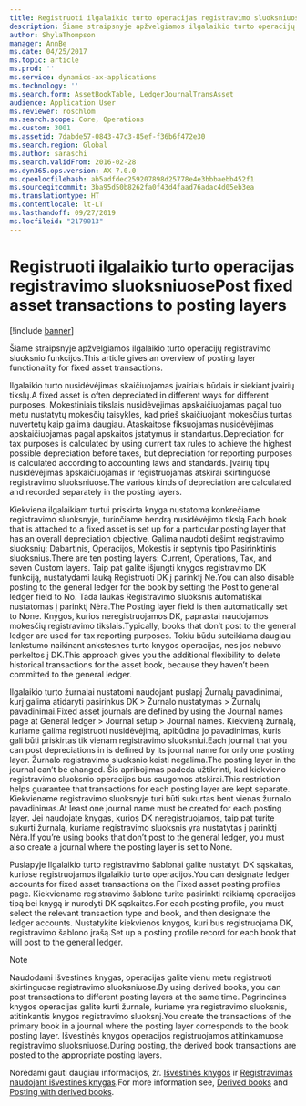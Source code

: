 ```yaml
---
title: Registruoti ilgalaikio turto operacijas registravimo sluoksniuose
description: Šiame straipsnyje apžvelgiamos ilgalaikio turto operacijų registravimo sluoksnio funkcijos.
author: ShylaThompson
manager: AnnBe
ms.date: 04/25/2017
ms.topic: article
ms.prod: ''
ms.service: dynamics-ax-applications
ms.technology: ''
ms.search.form: AssetBookTable, LedgerJournalTransAsset
audience: Application User
ms.reviewer: roschlom
ms.search.scope: Core, Operations
ms.custom: 3001
ms.assetid: 7dabde57-0843-47c3-85ef-f36b6f472e30
ms.search.region: Global
ms.author: saraschi
ms.search.validFrom: 2016-02-28
ms.dyn365.ops.version: AX 7.0.0
ms.openlocfilehash: ab5adfdec259207898d25778e4e3bbbaebb452f1
ms.sourcegitcommit: 3ba95d50b8262fa0f43d4faad76adac4d05eb3ea
ms.translationtype: HT
ms.contentlocale: lt-LT
ms.lasthandoff: 09/27/2019
ms.locfileid: "2179013"
---
```

# <a name="post-fixed-asset-transactions-to-posting-layers"></a><span data-ttu-id="c7b67-103">Registruoti ilgalaikio turto operacijas registravimo sluoksniuose</span><span class="sxs-lookup"><span data-stu-id="c7b67-103">Post fixed asset transactions to posting layers</span></span>

[!include [banner](../includes/banner.md)]

<span data-ttu-id="c7b67-104">Šiame straipsnyje apžvelgiamos ilgalaikio turto operacijų registravimo sluoksnio funkcijos.</span><span class="sxs-lookup"><span data-stu-id="c7b67-104">This article gives an overview of posting layer functionality for fixed asset transactions.</span></span>

<span data-ttu-id="c7b67-105">Ilgalaikio turto nusidėvėjimas skaičiuojamas įvairiais būdais ir siekiant įvairių tikslų.</span><span class="sxs-lookup"><span data-stu-id="c7b67-105">A fixed asset is often depreciated in different ways for different purposes.</span></span> <span data-ttu-id="c7b67-106">Mokestiniais tikslais nusidėvėjimas apskaičiuojamas pagal tuo metu nustatytų mokesčių taisykles, kad prieš skaičiuojant mokesčius turtas nuvertėtų kaip galima daugiau. Ataskaitose fiksuojamas nusidėvėjimas apskaičiuojamas pagal apskaitos įstatymus ir standartus.</span><span class="sxs-lookup"><span data-stu-id="c7b67-106">Depreciation for tax purposes is calculated by using current tax rules to achieve the highest possible depreciation before taxes, but depreciation for reporting purposes is calculated according to accounting laws and standards.</span></span> <span data-ttu-id="c7b67-107">Įvairių tipų nusidėvėjimas apskaičiuojamas ir registruojamas atskirai skirtinguose registravimo sluoksniuose.</span><span class="sxs-lookup"><span data-stu-id="c7b67-107">The various kinds of depreciation are calculated and recorded separately in the posting layers.</span></span>

<span data-ttu-id="c7b67-108">Kiekviena ilgalaikiam turtui priskirta knyga nustatoma konkrečiame registravimo sluoksnyje, turinčiame bendrą nusidėvėjimo tikslą.</span><span class="sxs-lookup"><span data-stu-id="c7b67-108">Each book that is attached to a fixed asset is set up for a particular posting layer that has an overall depreciation objective.</span></span> <span data-ttu-id="c7b67-109">Galima naudoti dešimt registravimo sluoksnių: Dabartinis, Operacijos, Mokestis ir septynis tipo Pasirinktinis sluoksnius.</span><span class="sxs-lookup"><span data-stu-id="c7b67-109">There are ten posting layers: Current, Operations, Tax, and seven Custom layers.</span></span> <span data-ttu-id="c7b67-110">Taip pat galite išjungti knygos registravimo DK funkciją, nustatydami lauką Registruoti DK į parinktį Ne.</span><span class="sxs-lookup"><span data-stu-id="c7b67-110">You can also disable posting to the general ledger for the book by setting the Post to general ledger field to No.</span></span> <span data-ttu-id="c7b67-111">Tada laukas Registravimo sluoksnis automatiškai nustatomas į parinktį Nėra.</span><span class="sxs-lookup"><span data-stu-id="c7b67-111">The Posting layer field is then automatically set to None.</span></span> <span data-ttu-id="c7b67-112">Knygos, kurios neregistruojamos DK, paprastai naudojamos mokesčių registravimo tikslais.</span><span class="sxs-lookup"><span data-stu-id="c7b67-112">Typically, books that don’t post to the general ledger are used for tax reporting purposes.</span></span> <span data-ttu-id="c7b67-113">Tokiu būdu suteikiama daugiau lankstumo naikinant ankstesnes turto knygos operacijas, nes jos nebuvo perkeltos į DK.</span><span class="sxs-lookup"><span data-stu-id="c7b67-113">This approach gives you the additional flexibility to delete historical transactions for the asset book, because they haven’t been committed to the general ledger.</span></span>

<span data-ttu-id="c7b67-114">Ilgalaikio turto žurnalai nustatomi naudojant puslapį Žurnalų pavadinimai, kurį galima atidaryti pasirinkus DK > Žurnalo nustatymas > Žurnalų pavadinimai.</span><span class="sxs-lookup"><span data-stu-id="c7b67-114">Fixed asset journals are defined by using the Journal names page at General ledger > Journal setup > Journal names.</span></span> <span data-ttu-id="c7b67-115">Kiekvieną žurnalą, kuriame galima registruoti nusidėvėjimą, apibūdina jo pavadinimas, kuris gali būti priskirtas tik vienam registravimo sluoksniui.</span><span class="sxs-lookup"><span data-stu-id="c7b67-115">Each journal that you can post depreciations in is defined by its journal name for only one posting layer.</span></span> <span data-ttu-id="c7b67-116">Žurnalo registravimo sluoksnio keisti negalima.</span><span class="sxs-lookup"><span data-stu-id="c7b67-116">The posting layer in the journal can’t be changed.</span></span> <span data-ttu-id="c7b67-117">Šis apribojimas padeda užtikrinti, kad kiekvieno registravimo sluoksnio operacijos bus saugomos atskirai.</span><span class="sxs-lookup"><span data-stu-id="c7b67-117">This restriction helps guarantee that transactions for each posting layer are kept separate.</span></span> <span data-ttu-id="c7b67-118">Kiekviename registravimo sluoksnyje turi būti sukurtas bent vienas žurnalo pavadinimas.</span><span class="sxs-lookup"><span data-stu-id="c7b67-118">At least one journal name must be created for each posting layer.</span></span> <span data-ttu-id="c7b67-119">Jei naudojate knygas, kurios DK neregistruojamos, taip pat turite sukurti žurnalą, kuriame registravimo sluoksnis yra nustatytas į parinktį Nėra.</span><span class="sxs-lookup"><span data-stu-id="c7b67-119">If you’re using books that don’t post to the general ledger, you must also create a journal where the posting layer is set to None.</span></span>

<span data-ttu-id="c7b67-120">Puslapyje Ilgalaikio turto registravimo šablonai galite nustatyti DK sąskaitas, kuriose registruojamos ilgalaikio turto operacijos.</span><span class="sxs-lookup"><span data-stu-id="c7b67-120">You can designate ledger accounts for fixed asset transactions on the Fixed asset posting profiles page.</span></span> <span data-ttu-id="c7b67-121">Kiekviename registravimo šablone turite pasirinkti reikiamą operacijos tipą bei knygą ir nurodyti DK sąskaitas.</span><span class="sxs-lookup"><span data-stu-id="c7b67-121">For each posting profile, you must select the relevant transaction type and book, and then designate the ledger accounts.</span></span> <span data-ttu-id="c7b67-122">Nustatykite kiekvienos knygos, kuri bus registruojama DK, registravimo šablono įrašą.</span><span class="sxs-lookup"><span data-stu-id="c7b67-122">Set up a posting profile record for each book that will post to the general ledger.</span></span>

> [!NOTE] 
> <span data-ttu-id="c7b67-123">Naudodami išvestines knygas, operacijas galite vienu metu registruoti skirtinguose registravimo sluoksniuose.</span><span class="sxs-lookup"><span data-stu-id="c7b67-123">By using derived books, you can post transactions to different posting layers at the same time.</span></span> <span data-ttu-id="c7b67-124">Pagrindinės knygos operacijas galite kurti žurnale, kuriame yra registravimo sluoksnis, atitinkantis knygos registravimo sluoksnį.</span><span class="sxs-lookup"><span data-stu-id="c7b67-124">You create the transactions of the primary book in a journal where the posting layer corresponds to the book posting layer.</span></span> <span data-ttu-id="c7b67-125">Išvestinės knygos operacijos registruojamos atitinkamuose registravimo sluoksniuose.</span><span class="sxs-lookup"><span data-stu-id="c7b67-125">During posting, the derived book transactions are posted to the appropriate posting layers.</span></span>

<span data-ttu-id="c7b67-126">Norėdami gauti daugiau informacijos, žr. [Išvestinės knygos](derived-books.md) ir [Registravimas naudojant išvestines knygas](post-derived-value-models.md).</span><span class="sxs-lookup"><span data-stu-id="c7b67-126">For more information see, [Derived books](derived-books.md) and [Posting with derived books](post-derived-value-models.md).</span></span>



